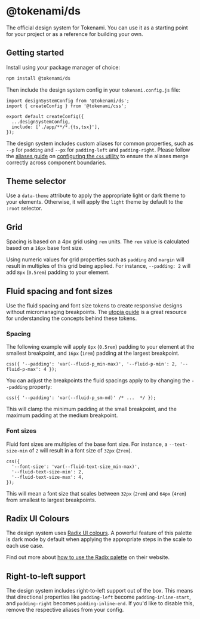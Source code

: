 # @tokenami/ds

The official design system for Tokenami. You can use it as a starting point for your project or as a reference for building your own.

## Getting started

Install using your package manager of choice:

```sh
npm install @tokenami/ds
```

Then include the design system config in your `tokenami.config.js` file:

```tsx
import designSystemConfig from '@tokenami/ds';
import { createConfig } from '@tokenami/css';

export default createConfig({
  ...designSystemConfig,
  include: ['./app/**/*.{ts,tsx}'],
});
```

The design system includes custom aliases for common properties, such as `--p` for `padding` and `--px` for `padding-left` and `padding-right`. Please follow the [aliases guide](https://github.com/tokenami/tokenami?tab=readme-ov-file#aliases) on [configuring the `css` utility](https://github.com/tokenami/tokenami?tab=readme-ov-file#configure-utility) to ensure the aliases merge correctly across component boundaries.

## Theme selector

Use a `data-theme` attribute to apply the appropriate light or dark theme to your elements. Otherwise, it will apply the `light` theme by default to the `:root` selector.

## Grid

Spacing is based on a 4px grid using `rem` units. The `rem` value is calculated based on a `16px` base font size.

Using numeric values for grid properties such as `padding` and `margin` will result in multiples of this grid being applied. For instance, `--padding: 2` will add `8px` (`0.5rem`) padding to your element.

## Fluid spacing and font sizes

Use the fluid spacing and font size tokens to create responsive designs without micromanaging breakpoints. The [utopia guide](https://utopia.fyi/) is a great resource for understanding the concepts behind these tokens.

### Spacing

The following example will apply `8px` (`0.5rem`) padding to your element at the smallest breakpoint, and `16px` (`1rem`) padding at the largest breakpoint.

```tsx
css({ '--padding': 'var(--fluid-p_min-max)', '--fluid-p-min': 2, '--fluid-p-max': 4 });
```

You can adjust the breakpoints the fluid spacings apply to by changing the `--padding` property:

```tsx
css({ '--padding': 'var(--fluid-p_sm-md)' /* ...  */ });
```

This will clamp the minimum padding at the small breakpoint, and the maximum padding at the medium breakpoint.

### Font sizes

Fluid font sizes are multiples of the base font size. For instance, a `--text-size-min` of `2` will result in a font size of `32px` (`2rem`).

```tsx
css({
  '--font-size': 'var(--fluid-text-size_min-max)',
  '--fluid-text-size-min': 2,
  '--fluid-text-size-max': 4,
});
```

This will mean a font size that scales between `32px` (`2rem`) and `64px` (`4rem`) from smallest to largest breakpoints.

## Radix UI Colours

The design system uses [Radix UI colours](https://www.radix-ui.com/colors). A powerful feature of this palette is dark mode by default when applying the appropriate steps in the scale to each use case.

Find out more about [how to use the Radix palette](https://www.radix-ui.com/colors/docs/palette-composition/understanding-the-scale) on their website.

## Right-to-left support

The design system includes right-to-left support out of the box. This means that directional properties like `padding-left` become `padding-inline-start`, and `padding-right` becomes `padding-inline-end`. If you'd like to disable this, remove the respective aliases from your config.
